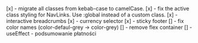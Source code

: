 [x] - migrate all classes from kebab-case to camelCase.
[x] - fix the active class styling for NavLinks. Use :global instead of a custom class.
[x] - interactive breadcrumbs
[x] - currency selector
[x] - sticky footer
[] - fix color names (color-defaul-grey -> color-grey)
[] - remove flex container
[] - useEffect - podsumowanie płatności
